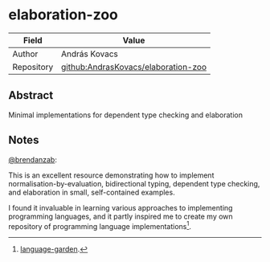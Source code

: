 # elaboration-zoo

| Field       | Value |
| ----------- | ----- |
| Author      | András Kovacs |
| Repository  | [github:AndrasKovacs/elaboration-zoo](https://github.com/AndrasKovacs/elaboration-zoo/) |

## Abstract

Minimal implementations for dependent type checking and elaboration

## Notes

[@brendanzab](https://github.com/brendanzab):

This is an excellent resource demonstrating how to implement normalisation-by-evaluation,
bidirectional typing, dependent type checking, and elaboration in small, self-contained examples.

I found it invaluable in learning various approaches to implementing programming languages,
and it partly inspired me to create my own repository of programming language implementations[^1].

[^1]: [language-garden](./language-garden.md).
